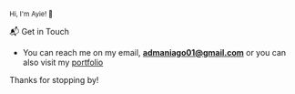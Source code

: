 <small>Hi, I'm Ayie! 👋</small>

📬 Get in Touch

- You can reach me on my email, **admaniago01@gmail.com** or you can also visit my [portfolio](https://ayiezac.netlify.app/)

Thanks for stopping by!
